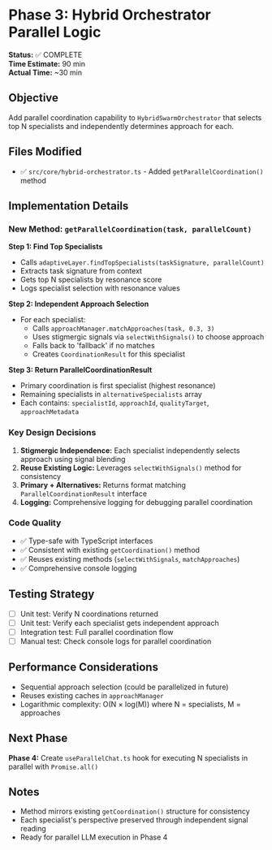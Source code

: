# Phase 3: Hybrid Orchestrator Parallel Logic

**Status:** ✅ COMPLETE  
**Time Estimate:** 90 min  
**Actual Time:** ~30 min

## Objective
Add parallel coordination capability to `HybridSwarmOrchestrator` that selects top N specialists and independently determines approach for each.

## Files Modified
- ✅ `src/core/hybrid-orchestrator.ts` - Added `getParallelCoordination()` method

## Implementation Details

### New Method: `getParallelCoordination(task, parallelCount)`

**Step 1: Find Top Specialists**
- Calls `adaptiveLayer.findTopSpecialists(taskSignature, parallelCount)`
- Extracts task signature from context
- Gets top N specialists by resonance score
- Logs specialist selection with resonance values

**Step 2: Independent Approach Selection**
- For each specialist:
  - Calls `approachManager.matchApproaches(task, 0.3, 3)`
  - Uses stigmergic signals via `selectWithSignals()` to choose approach
  - Falls back to 'fallback' if no matches
  - Creates `CoordinationResult` for this specialist

**Step 3: Return ParallelCoordinationResult**
- Primary coordination is first specialist (highest resonance)
- Remaining specialists in `alternativeSpecialists` array
- Each contains: `specialistId`, `approachId`, `qualityTarget`, `approachMetadata`

### Key Design Decisions

1. **Stigmergic Independence:** Each specialist independently selects approach using signal blending
2. **Reuse Existing Logic:** Leverages `selectWithSignals()` method for consistency
3. **Primary + Alternatives:** Returns format matching `ParallelCoordinationResult` interface
4. **Logging:** Comprehensive logging for debugging parallel coordination

### Code Quality
- ✅ Type-safe with TypeScript interfaces
- ✅ Consistent with existing `getCoordination()` method
- ✅ Reuses existing methods (`selectWithSignals`, `matchApproaches`)
- ✅ Comprehensive console logging

## Testing Strategy
- [ ] Unit test: Verify N coordinations returned
- [ ] Unit test: Verify each specialist gets independent approach
- [ ] Integration test: Full parallel coordination flow
- [ ] Manual test: Check console logs for parallel coordination

## Performance Considerations
- Sequential approach selection (could be parallelized in future)
- Reuses existing caches in `approachManager`
- Logarithmic complexity: O(N × log(M)) where N = specialists, M = approaches

## Next Phase
**Phase 4:** Create `useParallelChat.ts` hook for executing N specialists in parallel with `Promise.all()`

## Notes
- Method mirrors existing `getCoordination()` structure for consistency
- Each specialist's perspective preserved through independent signal reading
- Ready for parallel LLM execution in Phase 4
